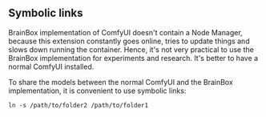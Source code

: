 ## Symbolic links

BrainBox implementation of ComfyUI doesn't contain a Node Manager, 
because this extension constantly goes online, tries to update things and slows down running the container. 
Hence, it's not very practical to use the BrainBox implementation for experiments and research. 
It's better to have a normal ComfyUI installed.

To share the models between the normal ComfyUI and the BrainBox implementation,
it is convenient to use symbolic links:

`ln -s /path/to/folder2 /path/to/folder1`